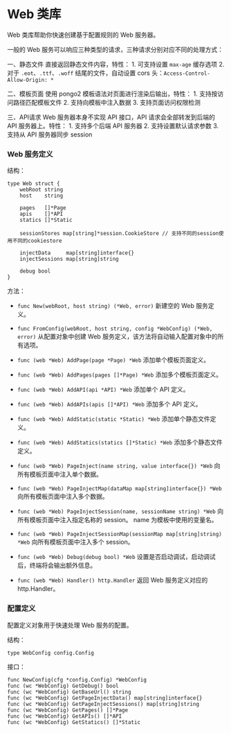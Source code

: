 Web 类库
========

Web 类库帮助你快速创建基于配置规则的 Web 服务器。

一般的 Web 服务可以响应三种类型的请求，三种请求分别对应不同的处理方式：

一、静态文件
    直接返回静态文件内容，特性：
    1. 可支持设置 `max-age` 缓存选项
    2. 对于 `.eot`、`.ttf`、`.woff` 结尾的文件，自动设置 cors 头：`Access-Control-Allow-Origin: *`

二、模板页面
    使用 pongo2 模板语法对页面进行渲染后输出，特性：
    1. 支持按访问路径匹配模板文件
    2. 支持向模板中注入数据
    3. 支持页面访问权限检测

三、API请求
    Web 服务器本身不实现 API 接口，API 请求会全部转发到后端的 API 服务器上。特性：
    1. 支持多个后端 API 服务器
    2. 支持设置默认请求参数
    3. 支持从 API 服务器同步 session


### Web 服务定义

结构：

	type Web struct {
		webRoot string
		host    string
	
		pages   []*Page
		apis    []*API
		statics []*Static
	
		sessionStores map[string]*session.CookieStore // 支持不同的session使用不同的cookiestore
	
		injectData     map[string]interface{}
		injectSessions map[string]string
	
		debug bool
	}

方法：

 - `func New(webRoot, host string) (*Web, error)`
	新建空的 Web 服务定义。

 - `func FromConfig(webRoot, host string, config *WebConfig) (*Web, error)`
   从配置对象中创建 Web 服务定义，该方法将自动输入配置对象中的所有选项。

 - `func (web *Web) AddPage(page *Page) *Web`
   添加单个模板页面定义。

 - `func (web *Web) AddPages(pages []*Page) *Web`
   添加多个模板页面定义。

 - `func (web *Web) AddAPI(api *API) *Web`
   添加单个 API 定义。

 - `func (web *Web) AddAPIs(apis []*API) *Web`
   添加多个 API 定义。

 - `func (web *Web) AddStatic(static *Static) *Web`
   添加单个静态文件定义。
 
 - `func (web *Web) AddStatics(statics []*Static) *Web`
   添加多个静态文件定义。
 
 - `func (web *Web) PageInject(name string, value interface{}) *Web`
   向所有模板页面中注入单个数据。
 
 - `func (web *Web) PageInjectMap(dataMap map[string]interface{}) *Web`
   向所有模板页面中注入多个数据。
   
 - `func (web *Web) PageInjectSession(name, sessionName string) *Web`
   向所有模板页面中注入指定名称的 session。
   name 为模板中使用的变量名。
 
 - `func (web *Web) PageInjectSessionMap(sessionMap map[string]string) *Web`
   向所有模板页面中注入多个 session。
 
 - `func (web *Web) Debug(debug bool) *Web`
   设置是否启动调试，启动调试后，终端将会输出额外信息。
 
 - `func (web *Web) Handler() http.Handler`
   返回 Web 服务定义对应的 http.Handler。

### 配置定义

配置定义对象用于快速处理 Web 服务的配置。

结构：

	type WebConfig config.Config

接口：

	func NewConfig(cfg *config.Config) *WebConfig
	func (wc *WebConfig) GetDebug() bool 
	func (wc *WebConfig) GetBaseUrl() string
	func (wc *WebConfig) GetPageInjectData() map[string]interface{}
	func (wc *WebConfig) GetPageInjectSessions() map[string]string
	func (wc *WebConfig) GetPages() []*Page
	func (wc *WebConfig) GetAPIs() []*API
	func (wc *WebConfig) GetStatics() []*Static
